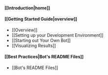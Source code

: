 #### [[Introduction|home]]

#### [[Getting Started Guide|overview]]
* [[Overview]]
* [[Setting up your Development Environment]]
* [[Starting out Your Own Bot]]
* [[Visualizing Results]]

#### [[Best Practices|Bot's README Files]]
* [[Bot's README Files]]
